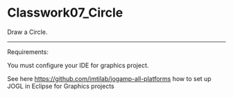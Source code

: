 # Classwork07_Circle

Draw a Circle.

--------------
Requirements: 

You must configure your IDE for graphics project.

See here https://github.com/imtilab/jogamp-all-platforms how to set up JOGL in Eclipse for Graphics projects
